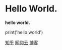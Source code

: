 # Hello World.

**hello world.**

print('hello world')

[知乎](https://www.zhihu.com/people/sgbyg)
[网抑云](https://music.163.com/#/user/home?id=513925609)
[博客](https://sgbyg.github.io)
